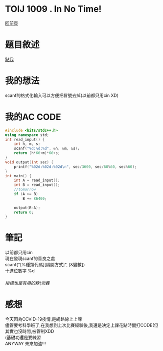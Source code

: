 # TOIJ  1009 . In No Time!
[回前頁](https://whaleon120.github.io/blogs/info/main)
# 題目敘述
[點我](https://tioj.ck.tp.edu.tw/problems/1009)  
# 我的想法  
scanf的格式化輸入可以方便把冒號去掉(以前都只用cin XD)  
# 我的AC CODE  
``` cpp
#include <bits/stdc++.h>
using namespace std;
int read_input() {
    int h, m, s;
    scanf("%d:%d:%d", &h, &m, &s);
    return (h*60+m)*60+s;
}
void output(int sec) {
    printf("%02d:%02d:%02d\n", sec/3600, sec/60%60, sec%60);
}
int main() {
    int A = read_input();
    int B = read_input();
    //tomorrow
    if (A >= B) 
        B += 86400;
    
    output(B-A);
    return 0;
}
```   
# 筆記  
以前都只用cin  
現在發現scanf的善良之處  
scanf("[%種類代碼][隔開方式]", [&變數])  
十進位數字 %d
###### 指標也是有用的欸(勿轟
# 感想  
今天因為COVID-19疫情,是網路線上上課  
儘管要考科學班了,在我想到上次比賽經驗後,我還是決定上課花點時間打CODE(但其實也沒時間,被管制XDD  
(基礎功還是要練習  
ANYWAY 未來加油!!!
